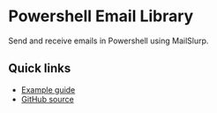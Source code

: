 # Powershell Email Library

Send and receive emails in Powershell using MailSlurp.

## Quick links

- [Example guide](https://www.mailslurp.com/blog/powershell-send-email/)
- [GitHub source](https://github.com/mailslurp/mailslurp-client-powershell)
